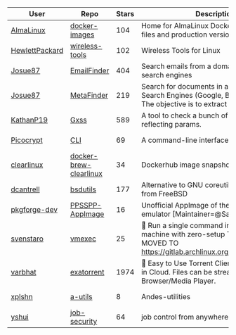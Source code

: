 | User | Repo | Stars | Description | Last Updated |
|------|------|-------|-------------|--------------|
| [AlmaLinux](https://github.com/AlmaLinux) | [docker-images](https://github.com/AlmaLinux/docker-images) | 104 | Home for AlmaLinux Docker image RootFS files and production version of sources | 2025-07-29T12:06:49Z |
| [HewlettPackard](https://github.com/HewlettPackard) | [wireless-tools](https://github.com/HewlettPackard/wireless-tools) | 102 | Wireless Tools for Linux | 2025-09-03T19:58:49Z |
| [Josue87](https://github.com/Josue87) | [EmailFinder](https://github.com/Josue87/EmailFinder) | 404 | Search emails from a domain through search engines | 2025-08-31T11:28:14Z |
| [Josue87](https://github.com/Josue87) | [MetaFinder](https://github.com/Josue87/MetaFinder) | 219 | Search for documents in a domain through Search Engines (Google, Bing and Baidu). The objective is to extract metadata | 2025-08-17T03:56:31Z |
| [KathanP19](https://github.com/KathanP19) | [Gxss](https://github.com/KathanP19/Gxss) | 589 | A tool to check a bunch of URLs that contain reflecting params. | 2025-08-28T13:42:40Z |
| [Picocrypt](https://github.com/Picocrypt) | [CLI](https://github.com/Picocrypt/CLI) | 69 | A command-line interface for Picocrypt. | 2025-08-28T21:19:14Z |
| [clearlinux](https://github.com/clearlinux) | [docker-brew-clearlinux](https://github.com/clearlinux/docker-brew-clearlinux) | 34 | Dockerhub image snapshots for Clear Linux | 2025-08-13T22:29:58Z |
| [dcantrell](https://github.com/dcantrell) | [bsdutils](https://github.com/dcantrell/bsdutils) | 177 | Alternative to GNU coreutils using software from FreeBSD | 2025-07-31T13:21:02Z |
| [pkgforge-dev](https://github.com/pkgforge-dev) | [PPSSPP-AppImage](https://github.com/pkgforge-dev/PPSSPP-AppImage) | 16 | Unofficial AppImage of the PPSSPP emulator [Maintainer=@Samueru-sama] | 2025-07-01T16:11:19Z |
| [svenstaro](https://github.com/svenstaro) | [vmexec](https://github.com/svenstaro/vmexec) | 25 | 🔧 Run a single command in a speedy virtual machine with zero-setup THE PROJECT MOVED TO https://gitlab.archlinux.org/archlinux/vmexec | 2025-06-04T21:30:44Z |
| [varbhat](https://github.com/varbhat) | [exatorrent](https://github.com/varbhat/exatorrent) | 1974 | 🧲 Easy to Use Torrent Client. Can be hosted in Cloud. Files can be streamed in Browser/Media Player. | 2025-09-03T08:28:15Z |
| [xplshn](https://github.com/xplshn) | [a-utils](https://github.com/xplshn/a-utils) | 8 | Andes-utilities | 2025-06-30T01:30:28Z |
| [yshui](https://github.com/yshui) | [job-security](https://github.com/yshui/job-security) | 64 | job control from anywhere! | 2025-07-21T01:04:29Z |
